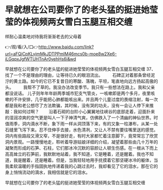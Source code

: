 # 早就想在公司要你了的老头猛的挺进她莹莹的体视频两女雪白玉腿互相交缠
样耐心温柔地对待我将渐渐老去的父母着

👉/观/看/入/口👉http://www.baidu.com/link?url=aFQjCpKLyjmMkJDTPPmIM46mcs0b-moe8w2Xe6-iLGqpxJgfWTUHTnAr0yehHs6i&wd

早就想在公司要你了的老头猛的挺进她莹莹的体视频两女雪白玉腿互相交缠	37、找了一个不是理由的理由，让等待已久的眼泪流出。
　　石碑正对着那条曾经泥泞的黄土路。如今的它已不复昔日的寒酸、落魄，平坦，笔直地向远方扬起高傲的头。
　　我帮不了草的。我没办法改变季节。我只有一些想法在路上。我和父亲都没说话。
儿子则年年年龄两季城市犯支气管炎，一咳嗽即是两个多月，夜里咳嗽的不许安排，几乎能把心肺都能咳出来。并且两个儿童过度的畏缩注射，每一次都是我和老公想尽了方法欺骗，其时候，没有哭的功夫，没有一会让人停下来推敲：我如何过啊？
　　沿着石砌的台阶小心翼翼地往峡谷的底部走着，迎面扑来的湿润凉爽的空气更是叫人一下子神清气爽，仿佛跌入了一个清幽的神仙世界。时值雨季，洞内滴水不断，象下雨一样从洞顶落下来，有的又象一柱瀑布，从某一处石缝里飞泻下来。忍不住伸手去接，水色清冽，又让人不禁有要往嘴里送的感觉。洞内有些路段又滑又窄，不是很好走，有时大家都忙着注意脚下，竟常常忘了欣赏洞内景观。一路慢慢地走，聆听着导游姑娘详细的介绍，凝望着那些由几十万年的凝聚而形成的石笋、石柱，它们那冰冷沉默的容颜让人顿生伤感。在一根从下而上高高耸立的石笋前，我默默地站着，我不知道，它是睡着，还是醒着。我也不知道，我是醒着，还是睡着。但是，当我轻轻地用手抚摸着它那坚硬冰冷的躯体，当我柔软温暖的手指固执地传递着我的心跳过去时，我却看见了它的泪水，那在它的身上悄悄流动的滴水，我相信就是它的泪水。

早就想在公司要你了的老头猛的挺进她莹莹的体视频两女雪白玉腿互相交缠
